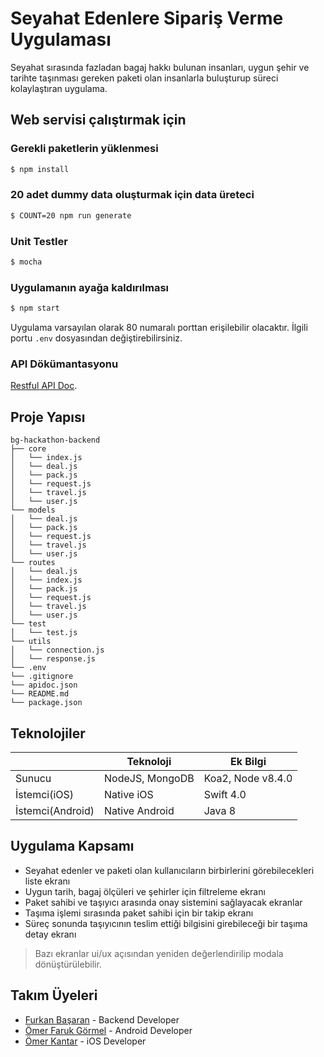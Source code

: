 # Seyahat Edenlere Sipariş Verme Uygulaması

Seyahat sırasında fazladan bagaj hakkı bulunan insanları, uygun şehir ve tarihte taşınması gereken paketi olan insanlarla buluşturup süreci kolaylaştıran uygulama.

## Web servisi çalıştırmak için

### Gerekli paketlerin yüklenmesi
```bash
$ npm install
```
### 20 adet dummy data oluşturmak için data üreteci
```bash
$ COUNT=20 npm run generate
```
### Unit Testler
```bash
$ mocha
```
### Uygulamanın ayağa kaldırılması
```bash
$ npm start
```
Uygulama varsayılan olarak 80 numaralı porttan erişilebilir olacaktır. İlgili portu ```.env``` dosyasından değiştirebilirsiniz.

### API Dökümantasyonu

[Restful API Doc](https://frknbasaran.github.io/bg-hackathon-backend).

## Proje Yapısı

```
bg-hackathon-backend
├── core
│   └── index.js
│   └── deal.js
│   └── pack.js
│   └── request.js
│   └── travel.js
│   └── user.js
└── models
│   └── deal.js
│   └── pack.js
│   └── request.js
│   └── travel.js
│   └── user.js
└── routes
│   └── deal.js
│   └── index.js
│   └── pack.js
│   └── request.js
│   └── travel.js
│   └── user.js
└── test
│   └── test.js
└── utils
│   └── connection.js
│   └── response.js
└── .env
└── .gitignore
└── apidoc.json
└── README.md
└── package.json

```

## Teknolojiler

|                |Teknoloji                          |Ek Bilgi                         |
|----------------|-------------------------------|-----------------------------|
|Sunucu| NodeJS, MongoDB            |Koa2, Node v8.4.0            |
|İstemci(iOS)          |Native iOS|Swift 4.0            |
|İstemci(Android)          |Native Android|Java 8|

## Uygulama Kapsamı

- Seyahat edenler ve paketi olan kullanıcıların birbirlerini görebilecekleri liste ekranı
- Uygun tarih, bagaj ölçüleri ve şehirler için filtreleme ekranı
- Paket sahibi ve taşıyıcı arasında onay sistemini sağlayacak ekranlar
- Taşıma işlemi sırasında paket sahibi için bir takip ekranı
- Süreç sonunda taşıyıcının teslim ettiği bilgisini girebileceği bir taşıma detay ekranı

> Bazı ekranlar ui/ux açısından yeniden değerlendirilip modala dönüştürülebilir.

## Takım Üyeleri
 - [Furkan Başaran](https://github.com/frknbasaran) - Backend Developer
 - [Ömer Faruk Görmel](https://github.com/gormelof) - Android Developer
 - [Ömer Kantar](https://github.com/omerkantar) - iOS Developer
